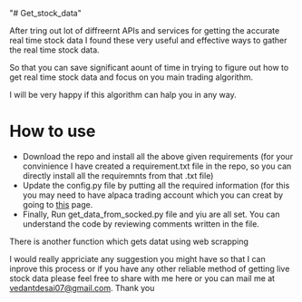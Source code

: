 "# Get_stock_data" 

After tring out lot of diffreernt APIs and services for getting the accurate real time stock data I found these very useful and effective ways to gather the real time stock data.

So that you can save significant aount of time in trying to figure out how to get real time stock data and focus on you main trading algorithm.

I will be very happy if this algorithm can halp you in any way.

# How to use

* Download the repo and install all the above given requirements (for your convinience I have created a requirement.txt file in the repo, so you can directly install all the requiremnts from that .txt file)
* Update the config.py file by putting all the required information (for this you may need to have alpaca trading account which you can creat by going to [this]( https://app.alpaca.markets/login) page.
* Finally, Run get_data_from_socked.py file and yiu are all set. You can understand the code by reviewing comments written in the file.

There is another function which gets datat using web scrapping

I would really appriciate any suggestion you might have so that I can inprove this process or if you have any other reliable method of getting live stock data please feel free to share with me here or you can mail me at vedantdesai07@gmail.com. Thank you

